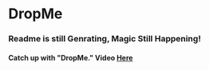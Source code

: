 # DropMe
### Readme is still Genrating, Magic Still Happening!
#### Catch up with "DropMe." Video [Here](https://drive.google.com/file/d/1fF_K1Jatb2j7eEBeki1G9OfviEbmHC9X/view?usp=sharing)

